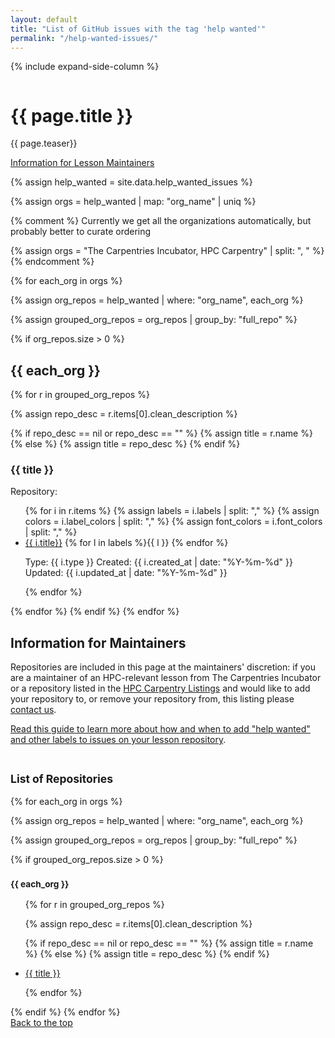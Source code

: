 ```yaml
---
layout: default
title: "List of GitHub issues with the tag 'help wanted'"
permalink: "/help-wanted-issues/"
---
```


{% include expand-side-column %}

<div class="row t30">

<div class="medium-8 column">

<div itemprop="name">
<h1>{{ page.title }}</h1>
</div>

<p class="teaser" itemprop="description">
{{ page.teaser}}
</p>

<a href="#for-maintainers">Information for Lesson Maintainers</a>

{% assign help_wanted = site.data.help_wanted_issues %}

{% assign orgs = help_wanted | map: "org_name" | uniq %}

{% comment %}
Currently we get all the organizations automatically, but probably better to curate ordering

{% assign orgs = "The Carpentries Incubator, HPC Carpentry" | split: ", " %}
{% endcomment %}

{% for each_org in orgs %}

{% assign org_repos = help_wanted | where: "org_name", each_org %}

{% assign grouped_org_repos = org_repos | group_by: "full_repo" %}

{% if org_repos.size > 0 %}

<h2>{{ each_org }}</h2>

{% for r in grouped_org_repos %}

{% assign repo_desc = r.items[0].clean_description %}

{% if repo_desc == nil or repo_desc == "" %}
{% assign title = r.name %}
{% else %}
{% assign title = repo_desc %}
{% endif %}

<h3 id="repo-name-{{r.name | slugify: 'pretty' }}">{{ title }}</h3>

<p>Repository: <https://github.com/{{ r.name }}> </p>

<ul>
{% for i in r.items %}
{% assign labels = i.labels | split: "," %}
{% assign colors = i.label_colors | split: "," %}
{% assign font_colors = i.font_colors | split: "," %}

<li>
<a href="{{ i.url }}">{{ i.title}}</a>
{% for l in labels %}<span class="radius label" style="background: {{colors[forloop.index0]}}; color: {{font_colors[forloop.index0]}}">{{ l }}</span> {% endfor %}

<p class="post-meta">
Type: <span class="pr20">{{ i.type }}</span>
Created: <time class="icon-calendar pr20" datetime="{{ i.created_at | date_to_xmlschema }}" itemprop="datePublished"> {{ i.created_at | date: "%Y-%m-%d" }}</time>
Updated: <time class="icon-calendar pr20" datetime="{{ i.updated_at | date_to_xmlschema }}" itemprop="dateUpdated"> {{ i.updated_at | date: "%Y-%m-%d" }}</time>
</p></li>

{% endfor %}
</ul>
{% endfor %}
{% endif %}
{% endfor %}


<h2 id="for-maintainers">Information for Maintainers</h2>

Repositories are included in this page at the maintainers' discretion:
if you are a maintainer of an HPC-relevant lesson from 
The Carpentries Incubator
or a repository listed in the [HPC Carpentry Listings]()
and would like to add your repository to,
or remove your repository from, this listing
please <a href="mailto:{{site.contact}}">contact us</a>.

[Read this guide to learn more about how and when to add "help wanted" and other labels to
issues on your lesson repository][handbook-github-labels].

</div>

<div class="medium-4 column list-tags">
<h2><small>List of Repositories</small></h2>

{% for each_org in orgs %}

{% assign org_repos = help_wanted | where: "org_name", each_org %}

{% assign grouped_org_repos = org_repos | group_by: "full_repo" %}

{% if grouped_org_repos.size > 0 %}
<h3><small>{{ each_org }}</small></h3>

<ul>

{% for r in grouped_org_repos %}

{% assign repo_desc = r.items[0].clean_description %}

{% if repo_desc == nil or repo_desc == "" %}
{% assign title = r.name %}
{% else %}
{% assign title = repo_desc %}
{% endif %}


<li><a href="#repo-name-{{r.name | slugify: 'pretty' }}">{{ title }}</a></li>

{% endfor %}

</ul>
{% endif %}
{% endfor %}

<div style="position: sticky; top: 4rem;">
  <a href="#top-of-page"><i class="fas fa-chevron-up"></i> Back to the top</a>
</div>

</div>



[handbook-github-labels]: https://docs.carpentries.org/topic_folders/maintainers/github_labels.html
